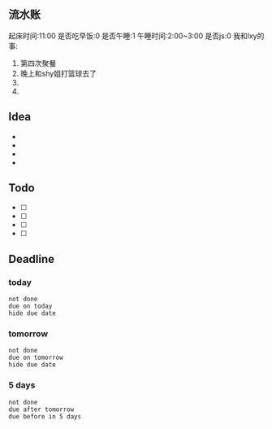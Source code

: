 ## 流水账
起床时间:11:00
是否吃早饭:0
是否午睡:1
午睡时间:2:00~3:00
是否js:0
我和lxy的事: 
1. 第四次聚餐
2. 晚上和shy姐打篮球去了
3. 
4. 

## Idea
- 
- 
- 
- 

## Todo
- [ ] 
- [ ] 
- [ ] 
- [ ] 

## Deadline
### today
```tasks
not done
due on today
hide due date
```
### tomorrow
```tasks
not done
due on tomorrow
hide due date
```
### 5 days
```tasks
not done
due after tomorrow
due before in 5 days
```

